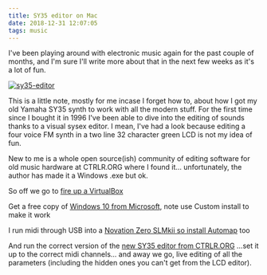 ```yaml
---
title: SY35 editor on Mac
date: 2018-12-31 12:07:05
tags: music
---
```

I've been playing around with electronic music again for the past couple of months, and I'm sure I'll write more about that in the next few weeks as it's a lot of fun.

[![sy35-editor](/images/sy35-editor.jpg)](/images/sy35-editor.png) 

This is a little note, mostly for me incase I forget how to, about how I got my old Yamaha SY35 synth to work with all the modern stuff. For the first time since I bought it in 1996 I've been able to dive into the editing of sounds thanks to a visual sysex editor. I mean, I've had a look because editing a four voice FM synth in a two line 32 character green LCD is not my idea of fun.

New to me is a whole open source(ish) community of editing software for old music hardware at CTRLR.ORG where I found it... unfortunately, the author has made it a Windows .exe but ok. 

So off we go to [fire up a VirtualBox](https://www.virtualbox.org)

Get a free copy of [Windows 10 from Microsoft](https://www.microsoft.com/en-gb/software-download/windows10), note use Custom install to make it work

I run midi through USB into a [Novation Zero SLMkii so install Automap](https://novationmusic.com/support/product-downloads?product=SL+MkII) too

And run the correct version of the [new SY35 editor from CTRLR.ORG](http://ctrlr.org/sy35-voice-editor/) ...set it up to the correct midi channels... and away we go, live editing of all the parameters (including the hidden ones you can't get from the LCD editor). 